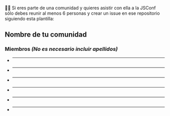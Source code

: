 👋🏼 Si eres parte de una comunidad y quieres asistir con ella a la JSConf sólo debes reunir al menos 6 personas y crear un issue en ese repositorio siguiendo esta plantilla:

## Nombre de tu comunidad ##

### Miembros _(No es necesario incluir apellidos)_ ###
* __________________
* __________________
* __________________
* __________________
* __________________
* __________________
